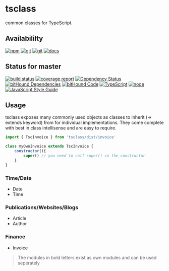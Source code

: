 # tsclass
common classes for TypeScript.

## Availabililty
[![npm](https://push.rocks/assets/repo-button-npm.svg)](https://www.npmjs.com/package/tsclass)
[![git](https://push.rocks/assets/repo-button-git.svg)](https://gitlab.com/tsclass/tsclass)
[![git](https://push.rocks/assets/repo-button-mirror.svg)](https://github.com/tsclass/tsclass)
[![docs](https://push.rocks/assets/repo-button-docs.svg)](https://tsclass.gitlab.io/tsclass/)

## Status for master
[![build status](https://gitlab.com/tsclass/tsclass/badges/master/build.svg)](https://gitlab.com/tsclass/tsclass/commits/master)
[![coverage report](https://gitlab.com/tsclass/tsclass/badges/master/coverage.svg)](https://gitlab.com/tsclass/tsclass/commits/master)
[![Dependency Status](https://david-dm.org/tsclass/tsclass.svg)](https://david-dm.org/tsclass/tsclass)
[![bitHound Dependencies](https://www.bithound.io/github/tsclass/tsclass/badges/dependencies.svg)](https://www.bithound.io/github/tsclass/tsclass/master/dependencies/npm)
[![bitHound Code](https://www.bithound.io/github/tsclass/tsclass/badges/code.svg)](https://www.bithound.io/github/tsclass/tsclass)
[![TypeScript](https://img.shields.io/badge/TypeScript-2.x-blue.svg)](https://nodejs.org/dist/latest-v6.x/docs/api/)
[![node](https://img.shields.io/badge/node->=%206.x.x-blue.svg)](https://nodejs.org/dist/latest-v6.x/docs/api/)
[![JavaScript Style Guide](https://img.shields.io/badge/code%20style-standard-brightgreen.svg)](http://standardjs.com/)

## Usage
tsclass exposes many commonly used objects as classes to inherit (-> extends keyword) from for individual implementations.
They come complete with best in class intellisense and are easy to require.

```javascript
import { TscInvoice } from 'tsclass/dist/invoice'

class myOwnInvoice extends TscInvoice {
    constructor(){
        super() // you need to call super() in the constructor
    }
}

```

### Time/Date
* Date
* Time

### Publications/Websites/Blogs
* Article
* Author

### Finance
* Invoice


> The modules in bold letters exist as own modules and can be used seperately
